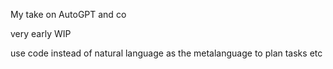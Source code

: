 My take on AutoGPT and co

very early WIP

use code instead of natural language as the metalanguage to plan tasks etc
